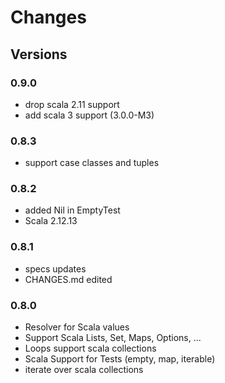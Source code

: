 # Changes #


## Versions

### 0.9.0
* drop scala 2.11 support
* add scala 3 support (3.0.0-M3)

### 0.8.3
* support case classes and tuples

### 0.8.2
* added Nil in EmptyTest
* Scala 2.12.13

### 0.8.1
* specs updates
* CHANGES.md edited

### 0.8.0
* Resolver for Scala values
* Support Scala Lists, Set, Maps, Options, ...
* Loops support scala collections
* Scala Support for Tests (empty, map, iterable)
* iterate over scala collections
